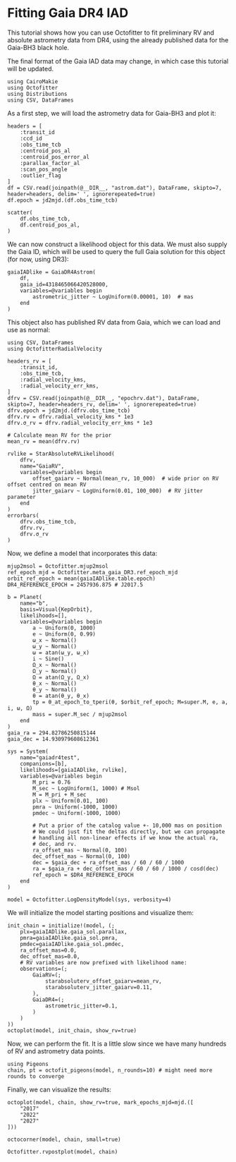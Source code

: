 # Fitting Gaia DR4 IAD

This tutorial shows how you can use Octofitter to fit preliminary RV and absolute astrometry data from DR4, using the already published data for the Gaia-BH3 black hole.

The final format of the Gaia IAD data may change, in which case this tutorial will be updated.

```@example 1
using CairoMakie
using Octofitter
using Distributions
using CSV, DataFrames
```


As a first step, we will load the astrometry data for Gaia-BH3 and plot it:
```@example 1
headers = [
    :transit_id
    :ccd_id
    :obs_time_tcb
    :centroid_pos_al
    :centroid_pos_error_al
    :parallax_factor_al
    :scan_pos_angle
    :outlier_flag
]
df = CSV.read(joinpath(@__DIR__, "astrom.dat"), DataFrame, skipto=7, header=headers, delim=' ', ignorerepeated=true)
df.epoch = jd2mjd.(df.obs_time_tcb)

scatter(
    df.obs_time_tcb,
    df.centroid_pos_al,
)
```

We can now construct a likelihood object for this data. We must also supply the Gaia ID, which will be used to query the full Gaia solution for this object (for now, using DR3):
```@example 1
gaiaIADlike = GaiaDR4Astrom(
    df, 
    gaia_id=4318465066420528000,
    variables=@variables begin
        astrometric_jitter ~ LogUniform(0.00001, 10)  # mas
    end
)
```

This object also has published RV data from Gaia, which we can load and use as normal:
```@example 1
using CSV, DataFrames
using OctofitterRadialVelocity

headers_rv = [
    :transit_id,
    :obs_time_tcb,
    :radial_velocity_kms,
    :radial_velocity_err_kms,
]
dfrv = CSV.read(joinpath(@__DIR__, "epochrv.dat"), DataFrame, skipto=7, header=headers_rv, delim=' ', ignorerepeated=true)
dfrv.epoch = jd2mjd.(dfrv.obs_time_tcb)
dfrv.rv = dfrv.radial_velocity_kms * 1e3
dfrv.σ_rv = dfrv.radial_velocity_err_kms * 1e3

# Calculate mean RV for the prior
mean_rv = mean(dfrv.rv)

rvlike = StarAbsoluteRVLikelihood(
    dfrv,
    name="GaiaRV",
    variables=@variables begin
        offset_gaiarv ~ Normal(mean_rv, 10_000)  # wide prior on RV offset centred on mean RV  
        jitter_gaiarv ~ LogUniform(0.01, 100_000)  # RV jitter parameter
    end
)
errorbars(
    dfrv.obs_time_tcb,
    dfrv.rv,
    dfrv.σ_rv
)
```

Now, we define a model that incorporates this data:
```@example 1
mjup2msol = Octofitter.mjup2msol
ref_epoch_mjd = Octofitter.meta_gaia_DR3.ref_epoch_mjd
orbit_ref_epoch = mean(gaiaIADlike.table.epoch)
DR4_REFERENCE_EPOCH = 2457936.875 # J2017.5 

b = Planet(
    name="b",
    basis=Visual{KepOrbit},
    likelihoods=[],
    variables=@variables begin
        a ~ Uniform(0, 1000)
        e ~ Uniform(0, 0.99)
        ω_x ~ Normal()
        ω_y ~ Normal()
        ω = atan(ω_y, ω_x)
        i ~ Sine()
        Ω_x ~ Normal()
        Ω_y ~ Normal() 
        Ω = atan(Ω_y, Ω_x)
        θ_x ~ Normal()
        θ_y ~ Normal()
        θ = atan(θ_y, θ_x)
        tp = θ_at_epoch_to_tperi(θ, $orbit_ref_epoch; M=super.M, e, a, i, ω, Ω)
        mass = super.M_sec / mjup2msol
    end
)
gaia_ra = 294.82786250815144
gaia_dec = 14.930979608612361

sys = System(
    name="gaiadr4test",
    companions=[b],
    likelihoods=[gaiaIADlike, rvlike],
    variables=@variables begin
        M_pri = 0.76
        M_sec ~ LogUniform(1, 1000) # Msol
        M = M_pri + M_sec
        plx ~ Uniform(0.01, 100)
        pmra ~ Uniform(-1000, 1000)
        pmdec ~ Uniform(-1000, 1000)

        # Put a prior of the catalog value +- 10,000 mas on position
        # We could just fit the deltas directly, but we can propagate 
        # handling all non-linear effects if we know the actual ra, 
        # dec, and rv.
        ra_offset_mas ~ Normal(0, 100)
        dec_offset_mas ~ Normal(0, 100)
        dec = $gaia_dec + ra_offset_mas / 60 / 60 / 1000
        ra = $gaia_ra + dec_offset_mas / 60 / 60 / 1000 / cosd(dec)
        ref_epoch = $DR4_REFERENCE_EPOCH
    end
)

model = Octofitter.LogDensityModel(sys, verbosity=4)
```


We will initialize the model starting positions and visualize them:
```@example 1
init_chain = initialize!(model, (;
    plx=gaiaIADlike.gaia_sol.parallax,
    pmra=gaiaIADlike.gaia_sol.pmra,
    pmdec=gaiaIADlike.gaia_sol.pmdec,
    ra_offset_mas=0.0,
    dec_offset_mas=0.0,
    # RV variables are now prefixed with likelihood name:
    observations=(;
        GaiaRV=(;
            starabsoluterv_offset_gaiarv=mean_rv,
            starabsoluterv_jitter_gaiarv=0.11,
        ),
        GaiaDR4=(;
            astrometric_jitter=0.1,
        )
    )
))
octoplot(model, init_chain, show_rv=true)
```

Now, we can perform the fit. It is a little slow since we have many hundreds of RV and astrometry data points.
```@example 1
using Pigeons
chain, pt = octofit_pigeons(model, n_rounds=10) # might need more rounds to converge
```

Finally, we can visualize the results:
```@example 1
octoplot(model, chain, show_rv=true, mark_epochs_mjd=mjd.([
    "2017"
    "2022"
    "2027"
]))
```

```@example 1
octocorner(model, chain, small=true)
```

```@example 1
Octofitter.rvpostplot(model, chain)
```

